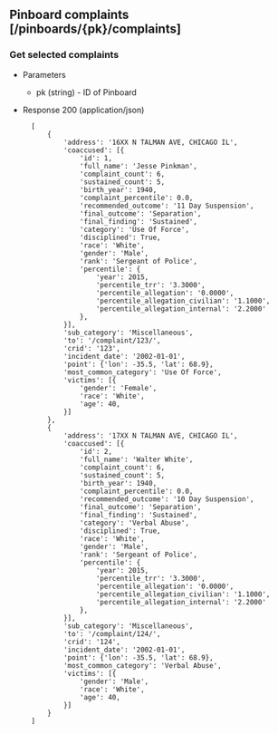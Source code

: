 ## Pinboard complaints [/pinboards/{pk}/complaints]

### Get selected complaints

+ Parameters
    + pk (string) - ID of Pinboard

+ Response 200 (application/json)

        [
            {
                'address': '16XX N TALMAN AVE, CHICAGO IL',
                'coaccused': [{
                    'id': 1,
                    'full_name': 'Jesse Pinkman',
                    'complaint_count': 6,
                    'sustained_count': 5,
                    'birth_year': 1940,
                    'complaint_percentile': 0.0,
                    'recommended_outcome': '11 Day Suspension',
                    'final_outcome': 'Separation',
                    'final_finding': 'Sustained',
                    'category': 'Use Of Force',
                    'disciplined': True,
                    'race': 'White',
                    'gender': 'Male',
                    'rank': 'Sergeant of Police',
                    'percentile': {
                        'year': 2015,
                        'percentile_trr': '3.3000',
                        'percentile_allegation': '0.0000',
                        'percentile_allegation_civilian': '1.1000',
                        'percentile_allegation_internal': '2.2000'
                    },
                }],
                'sub_category': 'Miscellaneous',
                'to': '/complaint/123/',
                'crid': '123',
                'incident_date': '2002-01-01',
                'point': {'lon': -35.5, 'lat': 68.9},
                'most_common_category': 'Use Of Force',
                'victims': [{
                    'gender': 'Female',
                    'race': 'White',
                    'age': 40,
                }]
            },
            {
                'address': '17XX N TALMAN AVE, CHICAGO IL',
                'coaccused': [{
                    'id': 2,
                    'full_name': 'Walter White',
                    'complaint_count': 6,
                    'sustained_count': 5,
                    'birth_year': 1940,
                    'complaint_percentile': 0.0,
                    'recommended_outcome': '10 Day Suspension',
                    'final_outcome': 'Separation',
                    'final_finding': 'Sustained',
                    'category': 'Verbal Abuse',
                    'disciplined': True,
                    'race': 'White',
                    'gender': 'Male',
                    'rank': 'Sergeant of Police',
                    'percentile': {
                        'year': 2015,
                        'percentile_trr': '3.3000',
                        'percentile_allegation': '0.0000',
                        'percentile_allegation_civilian': '1.1000',
                        'percentile_allegation_internal': '2.2000'
                    },
                }],
                'sub_category': 'Miscellaneous',
                'to': '/complaint/124/',
                'crid': '124',
                'incident_date': '2002-01-01',
                'point': {'lon': -35.5, 'lat': 68.9},
                'most_common_category': 'Verbal Abuse',
                'victims': [{
                    'gender': 'Male',
                    'race': 'White',
                    'age': 40,
                }]
            }
        ]
